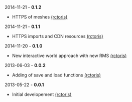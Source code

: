 2014-11-21 - **0.1.2**
 * HTTPS of meshes [(rctoris)](https://github.com/rctoris/)

2014-11-21 - **0.1.1**
 * HTTPS imports and CDN resources [(rctoris)](https://github.com/rctoris/)

2014-11-20 - **0.1.0**
 * New interactive world approach with new RMS [(rctoris)](https://github.com/rctoris/)

2013-06-03 - **0.0.2**
 * Adding of save and load functions [(rctoris)](https://github.com/rctoris/)

2013-05-22 - **0.0.1**
 * Initial developement [(rctoris)](https://github.com/rctoris/)
